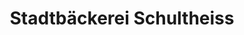 ---
title: "Stadtbäckerei Schultheiss"
url: /stuttgart/stadtbaeckerei-schultheiss/
shop: Bäckerei
---
